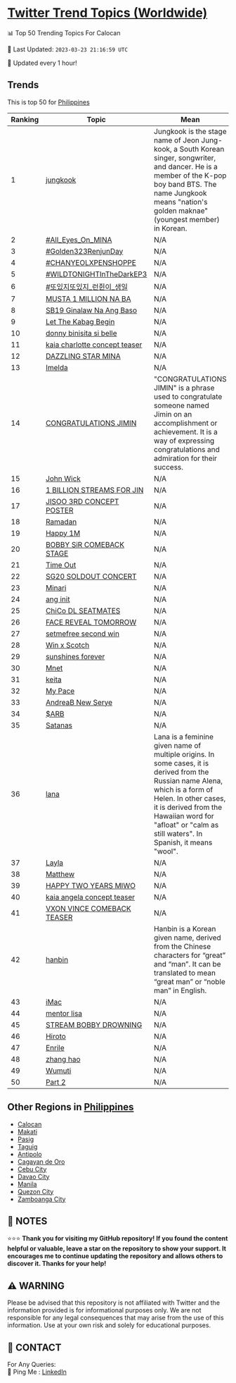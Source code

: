 [Twitter Trend Topics (Worldwide)](https://github.com/ErcinDedeoglu/Twitter-Trend-Topics)
==========


📊 Top 50 Trending Topics For Calocan

📆 Last Updated: `2023-03-23 21:16:59 UTC`

🔧 Updated every 1 hour!


## Trends

This is top 50 for [Philippines](</Philippines>)

| Ranking | Topic | Mean |
| ------- | ------------ | ------------ |
| 1 | [jungkook](http://twitter.com/search?q=jungkook) | Jungkook is the stage name of Jeon Jung-kook, a South Korean singer, songwriter, and dancer. He is a member of the K-pop boy band BTS. The name Jungkook means "nation's golden maknae" (youngest member) in Korean. |
| 2 | [#All_Eyes_On_MINA](http://twitter.com/search?q=%23All_Eyes_On_MINA) | N/A |
| 3 | [#Golden323RenjunDay](http://twitter.com/search?q=%23Golden323RenjunDay) | N/A |
| 4 | [#CHANYEOLXPENSHOPPE](http://twitter.com/search?q=%23CHANYEOLXPENSHOPPE) | N/A |
| 5 | [#WILDTONIGHTInTheDarkEP3](http://twitter.com/search?q=%23WILDTONIGHTInTheDarkEP3) | N/A |
| 6 | [#또있지또있지_런쥔이_생일](http://twitter.com/search?q=%23%eb%98%90%ec%9e%88%ec%a7%80%eb%98%90%ec%9e%88%ec%a7%80_%eb%9f%b0%ec%a5%94%ec%9d%b4_%ec%83%9d%ec%9d%bc) | N/A |
| 7 | [MUSTA 1 MILLION NA BA](http://twitter.com/search?q=MUSTA+1+MILLION+NA+BA) | N/A |
| 8 | [SB19 Ginalaw Na Ang Baso](http://twitter.com/search?q=SB19+Ginalaw+Na+Ang+Baso) | N/A |
| 9 | [Let The Kabag Begin](http://twitter.com/search?q=Let+The+Kabag+Begin) | N/A |
| 10 | [donny binisita si belle](http://twitter.com/search?q=donny+binisita+si+belle) | N/A |
| 11 | [kaia charlotte concept teaser](http://twitter.com/search?q=kaia+charlotte+concept+teaser) | N/A |
| 12 | [DAZZLING STAR MINA](http://twitter.com/search?q=DAZZLING+STAR+MINA) | N/A |
| 13 | [Imelda](http://twitter.com/search?q=Imelda) | N/A |
| 14 | [CONGRATULATIONS JIMIN](http://twitter.com/search?q=CONGRATULATIONS+JIMIN) | "CONGRATULATIONS JIMIN" is a phrase used to congratulate someone named Jimin on an accomplishment or achievement. It is a way of expressing congratulations and admiration for their success. |
| 15 | [John Wick](http://twitter.com/search?q=John+Wick) | N/A |
| 16 | [1 BILLION STREAMS FOR JIN](http://twitter.com/search?q=1+BILLION+STREAMS+FOR+JIN) | N/A |
| 17 | [JISOO 3RD CONCEPT POSTER](http://twitter.com/search?q=JISOO+3RD+CONCEPT+POSTER) | N/A |
| 18 | [Ramadan](http://twitter.com/search?q=Ramadan) | N/A |
| 19 | [Happy 1M](http://twitter.com/search?q=Happy+1M) | N/A |
| 20 | [BOBBY SiR COMEBACK STAGE](http://twitter.com/search?q=BOBBY+SiR+COMEBACK+STAGE) | N/A |
| 21 | [Time Out](http://twitter.com/search?q=Time+Out) | N/A |
| 22 | [SG20 SOLDOUT CONCERT](http://twitter.com/search?q=SG20+SOLDOUT+CONCERT) | N/A |
| 23 | [Minari](http://twitter.com/search?q=Minari) | N/A |
| 24 | [ang init](http://twitter.com/search?q=ang+init) | N/A |
| 25 | [ChiCo DL SEATMATES](http://twitter.com/search?q=ChiCo+DL+SEATMATES) | N/A |
| 26 | [FACE REVEAL TOMORROW](http://twitter.com/search?q=FACE+REVEAL+TOMORROW) | N/A |
| 27 | [setmefree second win](http://twitter.com/search?q=setmefree+second+win) | N/A |
| 28 | [Win x Scotch](http://twitter.com/search?q=Win+x+Scotch) | N/A |
| 29 | [sunshines forever](http://twitter.com/search?q=sunshines+forever) | N/A |
| 30 | [Mnet](http://twitter.com/search?q=Mnet) | N/A |
| 31 | [keita](http://twitter.com/search?q=keita) | N/A |
| 32 | [My Pace](http://twitter.com/search?q=My+Pace) | N/A |
| 33 | [AndreaB New Serye](http://twitter.com/search?q=AndreaB+New+Serye) | N/A |
| 34 | [$ARB](http://twitter.com/search?q=%24ARB) | N/A |
| 35 | [Satanas](http://twitter.com/search?q=Satanas) | N/A |
| 36 | [lana](http://twitter.com/search?q=lana) | Lana is a feminine given name of multiple origins. In some cases, it is derived from the Russian name Alena, which is a form of Helen. In other cases, it is derived from the Hawaiian word for "afloat" or "calm as still waters". In Spanish, it means "wool". |
| 37 | [Layla](http://twitter.com/search?q=Layla) | N/A |
| 38 | [Matthew](http://twitter.com/search?q=Matthew) | N/A |
| 39 | [HAPPY TWO YEARS MIWO](http://twitter.com/search?q=HAPPY+TWO+YEARS+MIWO) | N/A |
| 40 | [kaia angela concept teaser](http://twitter.com/search?q=kaia+angela+concept+teaser) | N/A |
| 41 | [VXON VINCE COMEBACK TEASER](http://twitter.com/search?q=VXON+VINCE+COMEBACK+TEASER) | N/A |
| 42 | [hanbin](http://twitter.com/search?q=hanbin) | Hanbin is a Korean given name, derived from the Chinese characters for “great” and “man”. It can be translated to mean “great man” or “noble man” in English. |
| 43 | [iMac](http://twitter.com/search?q=iMac) | N/A |
| 44 | [mentor lisa](http://twitter.com/search?q=mentor+lisa) | N/A |
| 45 | [STREAM BOBBY DROWNING](http://twitter.com/search?q=STREAM+BOBBY+DROWNING) | N/A |
| 46 | [Hiroto](http://twitter.com/search?q=Hiroto) | N/A |
| 47 | [Enrile](http://twitter.com/search?q=Enrile) | N/A |
| 48 | [zhang hao](http://twitter.com/search?q=zhang+hao) | N/A |
| 49 | [Wumuti](http://twitter.com/search?q=Wumuti) | N/A |
| 50 | [Part 2](http://twitter.com/search?q=Part+2) | N/A |



## Other Regions in [Philippines](</Philippines>)

* [Calocan](</Philippines/Calocan.md>)
* [Makati](</Philippines/Makati.md>)
* [Pasig](</Philippines/Pasig.md>)
* [Taguig](</Philippines/Taguig.md>)
* [Antipolo](</Philippines/Antipolo.md>)
* [Cagayan de Oro](</Philippines/Cagayan de Oro.md>)
* [Cebu City](</Philippines/Cebu City.md>)
* [Davao City](</Philippines/Davao City.md>)
* [Manila](</Philippines/Manila.md>)
* [Quezon City](</Philippines/Quezon City.md>)
* [Zamboanga City](</Philippines/Zamboanga City.md>)



## 📝 NOTES

⭐⭐⭐ **Thank you for visiting my GitHub repository! If you found the content helpful or valuable, leave a star on the repository to show your support. It encourages me to continue updating the repository and allows others to discover it. Thanks for your help!**


## ⚠️ WARNING

Please be advised that this repository is not affiliated with Twitter and the information provided is for informational purposes only. We are not responsible for any legal consequences that may arise from the use of this information. Use at your own risk and solely for educational purposes.


## 📨 CONTACT

 For Any Queries:  
            🏓 Ping Me : [LinkedIn](https://www.linkedin.com/in/ercindedeoglu/)
